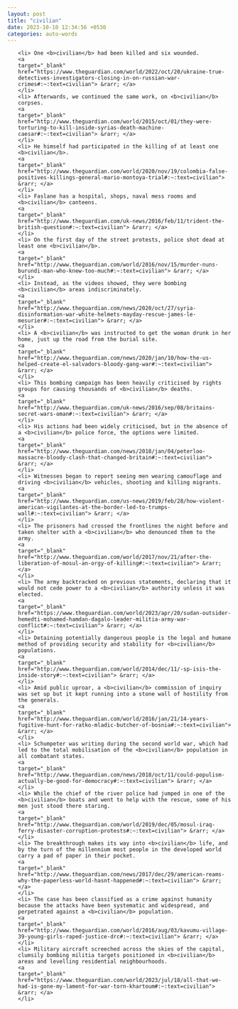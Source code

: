 ```yaml
---
layout: post
title: "civilian"
date: 2023-10-10 12:34:56 +0530
categories: auto-words
---
```

<ol>

    <li> One <b>civilian</b> had been killed and six wounded.
    <a 
    target="_blank" 
    href="https://www.theguardian.com/world/2022/oct/20/ukraine-true-detectives-investigators-closing-in-on-russian-war-crimes#:~:text=civilian"> &rarr; </a>
    </li>
    <li> Afterwards, we continued the same work, on <b>civilian</b> corpses.
    <a 
    target="_blank" 
    href="http://www.theguardian.com/world/2015/oct/01/they-were-torturing-to-kill-inside-syrias-death-machine-caesar#:~:text=civilian"> &rarr; </a>
    </li>
    <li> He himself had participated in the killing of at least one <b>civilian</b>.
    <a 
    target="_blank" 
    href="http://www.theguardian.com/world/2020/nov/19/colombia-false-positives-killings-general-mario-montoya-trial#:~:text=civilian"> &rarr; </a>
    </li>
    <li> Faslane has a hospital, shops, naval mess rooms and <b>civilian</b> canteens.
    <a 
    target="_blank" 
    href="http://www.theguardian.com/uk-news/2016/feb/11/trident-the-british-question#:~:text=civilian"> &rarr; </a>
    </li>
    <li> On the first day of the street protests, police shot dead at least one <b>civilian</b>.
    <a 
    target="_blank" 
    href="http://www.theguardian.com/world/2016/nov/15/murder-nuns-burundi-man-who-knew-too-much#:~:text=civilian"> &rarr; </a>
    </li>
    <li> Instead, as the videos showed, they were bombing <b>civilian</b> areas indiscriminately.
    <a 
    target="_blank" 
    href="http://www.theguardian.com/news/2020/oct/27/syria-disinformation-war-white-helmets-mayday-rescue-james-le-mesurier#:~:text=civilian"> &rarr; </a>
    </li>
    <li> A <b>civilian</b> was instructed to get the woman drunk in her home, just up the road from the burial site.
    <a 
    target="_blank" 
    href="http://www.theguardian.com/news/2020/jan/10/how-the-us-helped-create-el-salvadors-bloody-gang-war#:~:text=civilian"> &rarr; </a>
    </li>
    <li> This bombing campaign has been heavily criticised by rights groups for causing thousands of <b>civilian</b> deaths.
    <a 
    target="_blank" 
    href="http://www.theguardian.com/uk-news/2016/sep/08/britains-secret-wars-oman#:~:text=civilian"> &rarr; </a>
    </li>
    <li> His actions had been widely criticised, but in the absence of a <b>civilian</b> police force, the options were limited.
    <a 
    target="_blank" 
    href="http://www.theguardian.com/news/2018/jan/04/peterloo-massacre-bloody-clash-that-changed-britain#:~:text=civilian"> &rarr; </a>
    </li>
    <li> Witnesses began to report seeing men wearing camouflage and driving <b>civilian</b> vehicles, shooting and killing migrants.
    <a 
    target="_blank" 
    href="http://www.theguardian.com/us-news/2019/feb/28/how-violent-american-vigilantes-at-the-border-led-to-trumps-wall#:~:text=civilian"> &rarr; </a>
    </li>
    <li> The prisoners had crossed the frontlines the night before and taken shelter with a <b>civilian</b> who denounced them to the army.
    <a 
    target="_blank" 
    href="http://www.theguardian.com/world/2017/nov/21/after-the-liberation-of-mosul-an-orgy-of-killing#:~:text=civilian"> &rarr; </a>
    </li>
    <li> The army backtracked on previous statements, declaring that it would not cede power to a <b>civilian</b> authority unless it was elected.
    <a 
    target="_blank" 
    href="https://www.theguardian.com/world/2023/apr/20/sudan-outsider-hemedti-mohamed-hamdan-dagalo-leader-militia-army-war-conflict#:~:text=civilian"> &rarr; </a>
    </li>
    <li> Detaining potentially dangerous people is the legal and humane method of providing security and stability for <b>civilian</b> populations.
    <a 
    target="_blank" 
    href="http://www.theguardian.com/world/2014/dec/11/-sp-isis-the-inside-story#:~:text=civilian"> &rarr; </a>
    </li>
    <li> Amid public uproar, a <b>civilian</b> commission of inquiry was set up but it kept running into a stone wall of hostility from the generals.
    <a 
    target="_blank" 
    href="http://www.theguardian.com/world/2016/jan/21/14-years-fugitive-hunt-for-ratko-mladic-butcher-of-bosnia#:~:text=civilian"> &rarr; </a>
    </li>
    <li> Schumpeter was writing during the second world war, which had led to the total mobilisation of the <b>civilian</b> population in all combatant states.
    <a 
    target="_blank" 
    href="http://www.theguardian.com/news/2018/oct/11/could-populism-actually-be-good-for-democracy#:~:text=civilian"> &rarr; </a>
    </li>
    <li> While the chief of the river police had jumped in one of the <b>civilian</b> boats and went to help with the rescue, some of his men just stood there staring.
    <a 
    target="_blank" 
    href="http://www.theguardian.com/world/2019/dec/05/mosul-iraq-ferry-disaster-corruption-protests#:~:text=civilian"> &rarr; </a>
    </li>
    <li> The breakthrough makes its way into <b>civilian</b> life, and by the turn of the millennium most people in the developed world carry a pad of paper in their pocket.
    <a 
    target="_blank" 
    href="http://www.theguardian.com/news/2017/dec/29/american-reams-why-the-paperless-world-hasnt-happened#:~:text=civilian"> &rarr; </a>
    </li>
    <li> The case has been classified as a crime against humanity because the attacks have been systematic and widespread, and perpetrated against a <b>civilian</b> population.
    <a 
    target="_blank" 
    href="http://www.theguardian.com/world/2016/aug/03/kavumu-village-39-young-girls-raped-justice-drc#:~:text=civilian"> &rarr; </a>
    </li>
    <li> Military aircraft screeched across the skies of the capital, clumsily bombing militia targets positioned in <b>civilian</b> areas and levelling residential neighbourhoods.
    <a 
    target="_blank" 
    href="https://www.theguardian.com/world/2023/jul/18/all-that-we-had-is-gone-my-lament-for-war-torn-khartoum#:~:text=civilian"> &rarr; </a>
    </li>